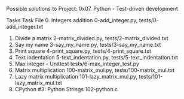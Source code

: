 Possible solutions to Project: 0x07. Python - Test-driven development

Tasks
Task	File
0. Integers addition	0-add_integer.py, tests/0-add_integer.txt
1. Divide a matrix	2-matrix_divided.py, tests/2-matrix_divided.txt
2. Say my name	3-say_my_name.py, tests/3-say_my_name.txt
3. Print square	4-print_square.py, tests/4-print_square.txt
4. Text indentation	5-text_indentation.py, tests/5-text_indentation.txt
5. Max integer - Unittest	tests/6-max_integer_test.py
6. Matrix multiplication	100-matrix_mul.py, tests/100-matrix_mul.txt
7. Lazy matrix multiplication	101-lazy_matrix_mul.py, tests/101-lazy_matrix_mul.txt
8. CPython #3: Python Strings	102-python.c
